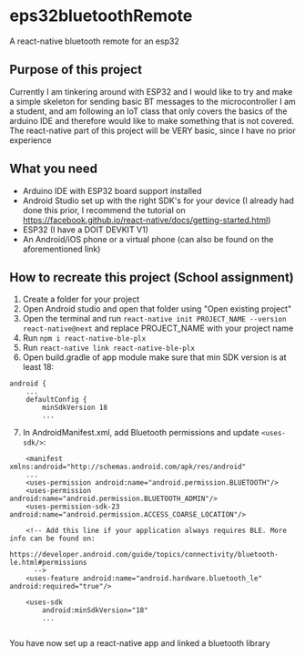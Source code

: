 # eps32bluetoothRemote
A react-native bluetooth remote for an esp32

## Purpose of this project
Currently I am tinkering around with ESP32 and I would like to try and make a simple skeleton for sending basic BT messages to the microcontroller
I am a student, and am following an IoT class that only covers the basics of the arduino IDE and therefore would like to make something that is not covered.
The react-native part of this project will be VERY basic, since I have no prior experience

## What you need
- Arduino IDE with ESP32 board support installed
- Android Studio set up with the right SDK's for your device (I already had done this prior, I recommend the tutorial on https://facebook.github.io/react-native/docs/getting-started.html)
- ESP32 (I have a DOIT DEVKIT V1)
- An Android/iOS phone or a virtual phone (can also be found on the aforementioned link)

## How to recreate this project (School assignment)
1. Create a folder for your project
2. Open Android studio and open that folder using "Open existing project"
3. Open the terminal and run `react-native init PROJECT_NAME --version react-native@next` and replace PROJECT_NAME with your project name
4. Run `npm i react-native-ble-plx`
5. Run `react-native link react-native-ble-plx`
6. Open build.gradle of app module make sure that min SDK version is at least 18:
```
android {
    ...
    defaultConfig {
        minSdkVersion 18
        ...
```
7. In AndroidManifest.xml, add Bluetooth permissions and update `<uses-sdk/>`:

```
    <manifest xmlns:android="http://schemas.android.com/apk/res/android"
    ...
    <uses-permission android:name="android.permission.BLUETOOTH"/>
    <uses-permission android:name="android.permission.BLUETOOTH_ADMIN"/>
    <uses-permission-sdk-23 android:name="android.permission.ACCESS_COARSE_LOCATION"/>

    <!-- Add this line if your application always requires BLE. More info can be found on:
         https://developer.android.com/guide/topics/connectivity/bluetooth-le.html#permissions
      -->
    <uses-feature android:name="android.hardware.bluetooth_le" android:required="true"/>

    <uses-sdk
        android:minSdkVersion="18"
        ...
        
 ````
You have now set up a react-native app and linked a bluetooth library
